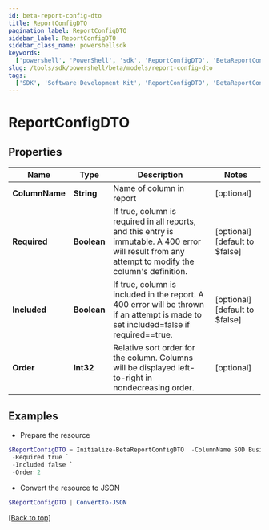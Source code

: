 ```yaml
---
id: beta-report-config-dto
title: ReportConfigDTO
pagination_label: ReportConfigDTO
sidebar_label: ReportConfigDTO
sidebar_class_name: powershellsdk
keywords:
  ['powershell', 'PowerShell', 'sdk', 'ReportConfigDTO', 'BetaReportConfigDTO']
slug: /tools/sdk/powershell/beta/models/report-config-dto
tags:
  ['SDK', 'Software Development Kit', 'ReportConfigDTO', 'BetaReportConfigDTO']
---
```


# ReportConfigDTO

## Properties

| Name | Type | Description | Notes |
| --- | --- | --- | --- |
| **ColumnName** | **String** | Name of column in report | [optional] |
| **Required** | **Boolean** | If true, column is required in all reports, and this entry is immutable. A 400 error will result from any attempt to modify the column's definition. | [optional] [default to $false] |
| **Included** | **Boolean** | If true, column is included in the report. A 400 error will be thrown if an attempt is made to set included=false if required==true. | [optional] [default to $false] |
| **Order** | **Int32** | Relative sort order for the column. Columns will be displayed left-to-right in nondecreasing order. | [optional] |

## Examples

- Prepare the resource

```powershell
$ReportConfigDTO = Initialize-BetaReportConfigDTO  -ColumnName SOD Business Name `
 -Required true `
 -Included false `
 -Order 2
```

- Convert the resource to JSON

```powershell
$ReportConfigDTO | ConvertTo-JSON
```

[[Back to top]](#)
